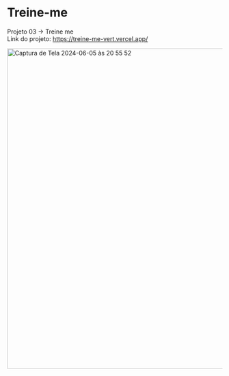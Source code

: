 # Treine-me

Projeto 03 -> Treine me <br/>
Link do projeto: https://treine-me-vert.vercel.app/

<img width="748" alt="Captura de Tela 2024-06-05 às 20 55 52" src="https://github.com/Matheus-Neris-Rocha/treine-me/assets/171521660/965171a1-8929-4173-b4a6-abf6f4aa7334">
